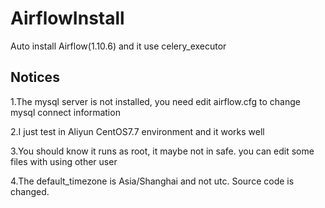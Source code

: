 # AirflowInstall
Auto install Airflow(1.10.6) and it use celery_executor
## Notices
1.The mysql server is not installed, you need edit airflow.cfg to change mysql connect information

2.I just test in Aliyun CentOS7.7 environment and it works well

3.You should know it runs as root, it maybe not in safe. you can edit some files with using other user

4.The default_timezone is Asia/Shanghai and not utc. Source code is changed.
